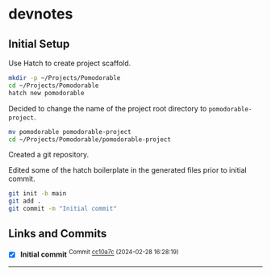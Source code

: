 
# devnotes


## Initial Setup

Use Hatch to create project scaffold.

``` bash
mkdir -p ~/Projects/Pomodorable
cd ~/Projects/Pomodorable
hatch new pomodorable
```

Decided to change the name of the project root directory to `pomodorable-project`.

``` bash
mv pomodorable pomodorable-project
cd ~/Projects/Pomodorable/pomodorable-project
```

Created a git repository.

Edited some of the hatch boilerplate in the generated files prior to initial commit.

``` bash
git init -b main
git add .
git commit -m "Initial commit"
```

## Links and Commits

- [x] **Initial commit**
<sup>Commit [cc10a7c](https://github.com/wmelvin/pomodorable/commit/cc10a7ce15044ccebb59eb2eab4778dda3553df5) (2024-02-28 16:28:19)</sup>

---
